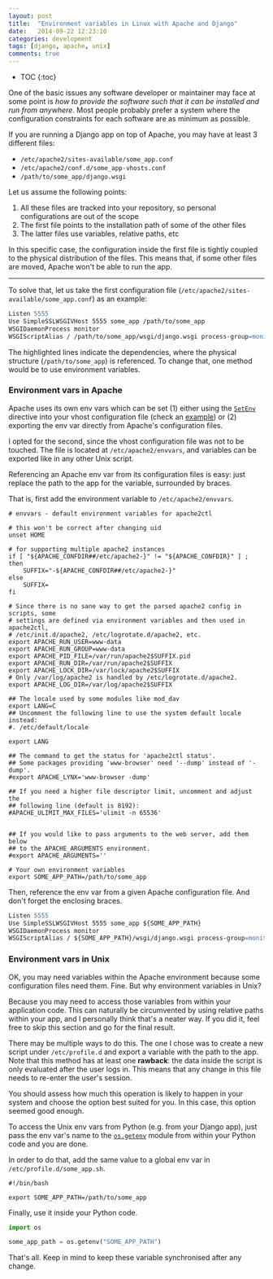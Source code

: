 ```yaml
---
layout: post
title:  "Environment variables in Linux with Apache and Django"
date:   2014-09-22 12:23:10
categories: development
tags: [django, apache, unix]
comments: true
---
```


* TOC
{:toc}

One of the basic issues any software developer or maintainer may face at some point is *how to provide the software such that it can be installed and run from anywhere*. Most people probably prefer a system where the configuration constraints for each software are as minimum as possible.

<!--more-->

If you are running a Django app on top of Apache, you may have at least 3 different files:

* `/etc/apache2/sites-available/some_app.conf`
* `/etc/apache2/conf.d/some_app-vhosts.conf`
* `/path/to/some_app/django.wsgi`

Let us assume the following points:

1. All these files are tracked into your repository, so personal configurations are out of the scope
1. The first file points to the installation path of some of the other files
1. The latter files use variables, relative paths, etc

In this specific case, the configuration inside the first file is tightly coupled to the physical distribution of the files. This means that, if some other files are moved, Apache won't be able to run the app.

---

To solve that, let us take the first configuration file (`/etc/apache2/sites-available/some_app.conf`) as an example:

```apache
Listen 5555
Use SimpleSSLWSGIVHost 5555 some_app /path/to/some_app
WSGIDaemonProcess monitor
WSGIScriptAlias / /path/to/some_app/wsgi/django.wsgi process-group=monitor application-group=%{GLOBAL}
```

The highlighted lines indicate the dependencies, where the physical structure (`/path/to/some_app`) is referenced. To change that, one method would be to use environment variables.

### Environment vars in Apache

Apache uses its own env vars which can be set (1) either using the [`SetEnv`](http://httpd.apache.org/docs/2.0/mod/mod_env.html#setenv) directive into your vhost configuration file (check an [example](http://stackoverflow.com/questions/10902433/setting-environment-variables-for-accessing-in-php)) or (2) exporting the env var directly from Apache's configuration files.

I opted for the second, since the vhost configuration file was not to be touched. The file is located at `/etc/apache2/envvars`, and variables can be exported like in any other Unix script.

<stress>Referencing an Apache env var</stress> from its configuration files is easy: just replace the path to the app for the variable, surrounded by braces.

That is, first add the environment variable to `/etc/apache2/envvars`.

```shell
# envvars - default environment variables for apache2ctl

# this won't be correct after changing uid
unset HOME

# for supporting multiple apache2 instances
if [ "${APACHE_CONFDIR##/etc/apache2-}" != "${APACHE_CONFDIR}" ] ; then
	SUFFIX="-${APACHE_CONFDIR##/etc/apache2-}"
else
	SUFFIX=
fi

# Since there is no sane way to get the parsed apache2 config in scripts, some
# settings are defined via environment variables and then used in apache2ctl,
# /etc/init.d/apache2, /etc/logrotate.d/apache2, etc.
export APACHE_RUN_USER=www-data
export APACHE_RUN_GROUP=www-data
export APACHE_PID_FILE=/var/run/apache2$SUFFIX.pid
export APACHE_RUN_DIR=/var/run/apache2$SUFFIX
export APACHE_LOCK_DIR=/var/lock/apache2$SUFFIX
# Only /var/log/apache2 is handled by /etc/logrotate.d/apache2.
export APACHE_LOG_DIR=/var/log/apache2$SUFFIX

## The locale used by some modules like mod_dav
export LANG=C
## Uncomment the following line to use the system default locale instead:
#. /etc/default/locale

export LANG

## The command to get the status for 'apache2ctl status'.
## Some packages providing 'www-browser' need '--dump' instead of '-dump'.
#export APACHE_LYNX='www-browser -dump'

## If you need a higher file descriptor limit, uncomment and adjust the
## following line (default is 8192):
#APACHE_ULIMIT_MAX_FILES='ulimit -n 65536'


## If you would like to pass arguments to the web server, add them below
## to the APACHE_ARGUMENTS environment.
#export APACHE_ARGUMENTS=''

# Your own environment variables
export SOME_APP_PATH=/path/to/some_app
```

Then, reference the env var from a given Apache configuration file. And don't forget the enclosing braces.

```apache
Listen 5555
Use SimpleSSLWSGIVHost 5555 some_app ${SOME_APP_PATH}
WSGIDaemonProcess monitor
WSGIScriptAlias / ${SOME_APP_PATH}/wsgi/django.wsgi process-group=monitor application-group=%{GLOBAL}
```

### Environment vars in Unix

OK, you may need variables within the Apache environment because some configuration files need them. Fine. But why environment variables in Unix?

Because you may need to access those variables from within your application code. This can naturally be circumvented by using relative paths within your app, and I personally think that's a neater way. If you did it, feel free to skip this section and go for the final result.

There may be multiple ways to do this. The one I chose was to create a new script under `/etc/profile.d` and export a variable with the path to the app. Note that this method has at least one **rawback**: the data inside the script is only evaluated after the user logs in. This means that any change in this file needs to re-enter the user's session.

You should assess how much this operation is likely to happen in your system and choose the option best suited for you. In this case, this option seemed good enough.

To <stress>access the Unix env vars from Python</stress> (e.g. from your Django app), just pass the env var's name to the [`os.getenv`](https://docs.python.org/2/library/os.html#os.getenv) module from within your Python code and you are done.


In order to do that, add the same value to a global env var in `/etc/profile.d/some_app.sh`.

```shell
#!/bin/bash

export SOME_APP_PATH=/path/to/some_app
```

Finally, use it inside your Python code.

```python
import os

some_app_path = os.getenv("SOME_APP_PATH")
```

That's all. Keep in mind to keep these variable synchronised after any change.
